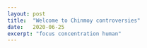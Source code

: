 ```yaml
---
layout: post
title:  "Welcome to Chinmoy controversies"
date:   2020-06-25
excerpt: "focus concentration human"
---
```

